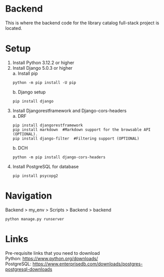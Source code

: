 # Backend
This is where the backend code for the library catalog full-stack project is located.

# Setup
1. Install Python 3.12.2 or higher
2. Install Django 5.0.3 or higher  
   a. Install pip
   ```
   python -m pip install -U pip
   ```
   b. Django setup
   ```
   pip install django
   ```
4. Install Djangorestframework and Django-cors-headers  
   a. DRF
   ```
   pip install djangorestframework
   pip install markdown  #Markdown support for the browsable API (OPTIONAL).
   pip install django-filter  #Filtering support (OPTIONAL)
   ```
   b. DCH
   ```
   python -m pip install django-cors-headers
   ```
6. Install PostgreSQL for database
   ```
   pip install psycopg2
   ```
# Navigation
Backend > my_env > Scripts > Backend > backend
```
python manage.py runserver
```

# Links
Pre-requisite links that you need to download  
Python: <https://www.python.org/downloads/>  
PostgreSQL: <https://www.enterprisedb.com/downloads/postgres-postgresql-downloads>
